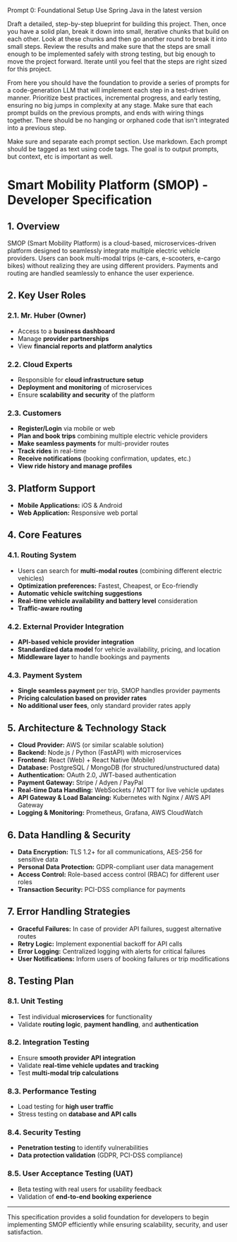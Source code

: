 Prompt 0: Foundational Setup
Use Spring Java in the latest version

Draft a detailed, step-by-step blueprint for building this project. Then, once you have a solid plan, break it down into small, iterative chunks that build on each other. Look at these chunks and then go another round to break it into small steps. Review the results and make sure that the steps are small enough to be implemented safely with strong testing, but big enough to move the project forward. Iterate until you feel that the steps are right sized for this project.

From here you should have the foundation to provide a series of prompts for a code-generation LLM that will implement each step in a test-driven manner. Prioritize best practices, incremental progress, and early testing, ensuring no big jumps in complexity at any stage. Make sure that each prompt builds on the previous prompts, and ends with wiring things together. There should be no hanging or orphaned code that isn't integrated into a previous step.

Make sure and separate each prompt section. Use markdown. Each prompt should be tagged as text using code tags. The goal is to output prompts, but context, etc is important as well.

# Smart Mobility Platform (SMOP) - Developer Specification

## 1. Overview
SMOP (Smart Mobility Platform) is a cloud-based, microservices-driven platform designed to seamlessly integrate multiple electric vehicle providers. Users can book multi-modal trips (e-cars, e-scooters, e-cargo bikes) without realizing they are using different providers. Payments and routing are handled seamlessly to enhance the user experience.

## 2. Key User Roles
### 2.1. Mr. Huber (Owner)
- Access to a **business dashboard**
- Manage **provider partnerships**
- View **financial reports and platform analytics**

### 2.2. Cloud Experts
- Responsible for **cloud infrastructure setup**
- **Deployment and monitoring** of microservices
- Ensure **scalability and security** of the platform

### 2.3. Customers
- **Register/Login** via mobile or web
- **Plan and book trips** combining multiple electric vehicle providers
- **Make seamless payments** for multi-provider routes
- **Track rides** in real-time
- **Receive notifications** (booking confirmation, updates, etc.)
- **View ride history and manage profiles**

## 3. Platform Support
- **Mobile Applications:** iOS & Android
- **Web Application:** Responsive web portal

## 4. Core Features
### 4.1. Routing System
- Users can search for **multi-modal routes** (combining different electric vehicles)
- **Optimization preferences:** Fastest, Cheapest, or Eco-friendly
- **Automatic vehicle switching suggestions**
- **Real-time vehicle availability and battery level** consideration
- **Traffic-aware routing**

### 4.2. External Provider Integration
- **API-based vehicle provider integration**
- **Standardized data model** for vehicle availability, pricing, and location
- **Middleware layer** to handle bookings and payments

### 4.3. Payment System
- **Single seamless payment** per trip, SMOP handles provider payments
- **Pricing calculation based on provider rates**
- **No additional user fees**, only standard provider rates apply

## 5. Architecture & Technology Stack
- **Cloud Provider:** AWS (or similar scalable solution)
- **Backend:** Node.js / Python (FastAPI) with microservices
- **Frontend:** React (Web) + React Native (Mobile)
- **Database:** PostgreSQL / MongoDB (for structured/unstructured data)
- **Authentication:** OAuth 2.0, JWT-based authentication
- **Payment Gateway:** Stripe / Adyen / PayPal
- **Real-time Data Handling:** WebSockets / MQTT for live vehicle updates
- **API Gateway & Load Balancing:** Kubernetes with Nginx / AWS API Gateway
- **Logging & Monitoring:** Prometheus, Grafana, AWS CloudWatch

## 6. Data Handling & Security
- **Data Encryption:** TLS 1.2+ for all communications, AES-256 for sensitive data
- **Personal Data Protection:** GDPR-compliant user data management
- **Access Control:** Role-based access control (RBAC) for different user roles
- **Transaction Security:** PCI-DSS compliance for payments

## 7. Error Handling Strategies
- **Graceful Failures:** In case of provider API failures, suggest alternative routes
- **Retry Logic:** Implement exponential backoff for API calls
- **Error Logging:** Centralized logging with alerts for critical failures
- **User Notifications:** Inform users of booking failures or trip modifications

## 8. Testing Plan
### 8.1. Unit Testing
- Test individual **microservices** for functionality
- Validate **routing logic**, **payment handling**, and **authentication**

### 8.2. Integration Testing
- Ensure **smooth provider API integration**
- Validate **real-time vehicle updates and tracking**
- Test **multi-modal trip calculations**

### 8.3. Performance Testing
- Load testing for **high user traffic**
- Stress testing on **database and API calls**

### 8.4. Security Testing
- **Penetration testing** to identify vulnerabilities
- **Data protection validation** (GDPR, PCI-DSS compliance)

### 8.5. User Acceptance Testing (UAT)
- Beta testing with real users for usability feedback
- Validation of **end-to-end booking experience**

---
This specification provides a solid foundation for developers to begin implementing SMOP efficiently while ensuring scalability, security, and user satisfaction.

